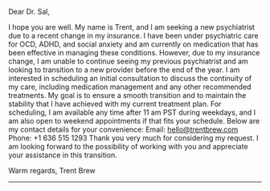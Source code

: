 Dear Dr. Sal,

I hope you are well. My name is Trent, and I am seeking a new psychiatrist due to a recent change in my insurance. I have been under psychiatric care for OCD, ADHD, and social anxiety and am currently on medication that has been effective in managing these conditions. However, due to my insurance change, I am unable to continue seeing my previous psychiatrist and am looking to transition to a new provider before the end of the year. I am interested in scheduling an initial consultation to discuss the continuity of my care, including medication management and any other recommended treatments. My goal is to ensure a smooth transition and to maintain the stability that I have achieved with my current treatment plan. For scheduling, I am available any time after 11 am PST during weekdays, and I am also open to weekend appointments if that fits your schedule. Below are my contact details for your convenience: Email: hello@trentbrew.com Phone: +1 636 515 1293 Thank you very much for considering my request. I am looking forward to the possibility of working with you and appreciate your assistance in this transition.

Warm regards,
Trent Brew

---
